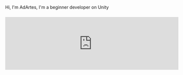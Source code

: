 Hi, I'm AdArtes, I'm a beginner developer on Unity
### <div align="center"><iframe frameborder="0" src="https://itch.io/embed/2771072?border_width=2&amp;bg_color=222222&amp;fg_color=eeeeee&amp;link_color=fa5c5c&amp;border_color=542763" width="554" height="169"><a href="https://adartes-dev.itch.io/poc">Age of Magic Battles: Path of Cards by AdArtes-dev</a></iframe></div>  
